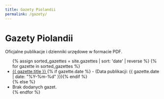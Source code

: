 ```yaml
---
title: Gazety Piolandii
permalink: /gazety/
---
```


# Gazety Piolandii

Oficjalne publikacje i dzienniki urzędowe w formacie PDF.

<!-- Można dodać wyszukiwarkę analogiczną jak dla praw, jeśli potrzebna -->

<ul id="gazette-list">
  {% assign sorted_gazettes = site.gazettes | sort: 'date' | reverse %}
  {% for gazette in sorted_gazettes %}
    <li>
      <a href="{{ gazette.pdf_url | relative_url }}" target="_blank">
        {{ gazette.title }}
      </a>
      {% if gazette.date %} - (Data publikacji: {{ gazette.date | date: "%Y-%m-%d" }}){% endif %}
    </li>
  {% else %}
    <li>Brak dodanych gazet.</li>
  {% endfor %}
</ul>